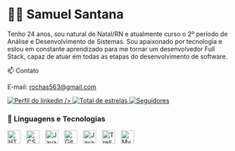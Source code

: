 # 🧑‍💻 Samuel Santana

Tenho 24 anos, sou natural de Natal/RN e atualmente curso o 2º período de Análise e Desenvolvimento de Sistemas.
Sou apaixonado por tecnologia e estou em constante aprendizado para me tornar um desenvolvedor Full Stack, capaz de atuar em todas as etapas do desenvolvimento de software.

📫 Contato

E-mail: rochas563@gmail.com

<p align="left">
    <a href="https://www.linkedin.com/in/samuelsantana1">
        <img 
            alt="Perfil do linkedin" 
            title="Adicione-me no linkedin" 
            src="https://img.shields.io/badge/-LinkedIn-%230077B5?style=for-the-badge&logo=linkedin&logoColor=white" target="_blank">
        />
    </a>
    </a> 
    <a href="https://github.com/Samuca-2001?tab=repositories&sort=stargazers">
        <img 
            alt="Total de estrelas" 
            title="Total de estrelas GitHub" 
            src="https://custom-icon-badges.demolab.com/github/stars/Samuca-2001?color=55960c&style=for-the-badge&labelColor=488207&logo=star&label=estrelas"
        />
    </a>
    <a href="https://github.com/Samuca-2001">
        <img 
            alt="Seguidores" 
            title="Me siga no GitHub" 
            src="https://custom-icon-badges.demolab.com/github/followers/Samuca-2001?color=236ad3&labelColor=1155ba&style=for-the-badge&logo=github&label=Seguidores&logoColor=white"
        />
    </a>
</p>

### 🤖 Linguagens e Tecnologias

<img 
    align="left" 
    alt="HTML"
    title="HTML" 
    width="30px" 
    style="padding-right: 10px;" 
    src="https://cdn.jsdelivr.net/gh/devicons/devicon@latest/icons/html5/html5-original.svg" 
/>
<img 
    align="left" 
    alt="CSS" 
    title="CSS"
    width="30px" 
    style="padding-right: 10px;" 
    src="https://cdn.jsdelivr.net/gh/devicons/devicon@latest/icons/css3/css3-original.svg" 
/>
<img 
    align="left" 
    alt="JavaScript" 
    title="JavaScript"
    width="30px" 
    style="padding-right: 10px;" 
    src="https://cdn.jsdelivr.net/gh/devicons/devicon@latest/icons/javascript/javascript-original.svg" 
/>
<img 
    align="left" 
    alt="Git" 
    title="Git"
    width="30px" 
    style="padding-right: 10px;" 
    src="https://cdn.jsdelivr.net/gh/devicons/devicon@latest/icons/git/git-original.svg" 
/>
<img 
    align="left" 
    alt="Java" 
    title="Java"
    width="30px" 
    style="padding-right: 10px;" 
    src="https://cdn.jsdelivr.net/gh/devicons/devicon@latest/icons/java/java-original.svg" 
  />
  <img 
    align="left" 
    alt="Trello" 
    title="Trello"
    width="30px" 
    style="padding-right: 10px;" 
    src="https://cdn.jsdelivr.net/gh/devicons/devicon@latest/icons/trello/trello-original.svg" 
  />
  <img 
    align="left" 
    alt="MySQL" 
    title="MySQL"
    width="30px" 
    style="padding-right: 10px;" 
    src="https://cdn.jsdelivr.net/gh/devicons/devicon@latest/icons/mysql/mysql-original.svg" 
  />

  
  
           
          

